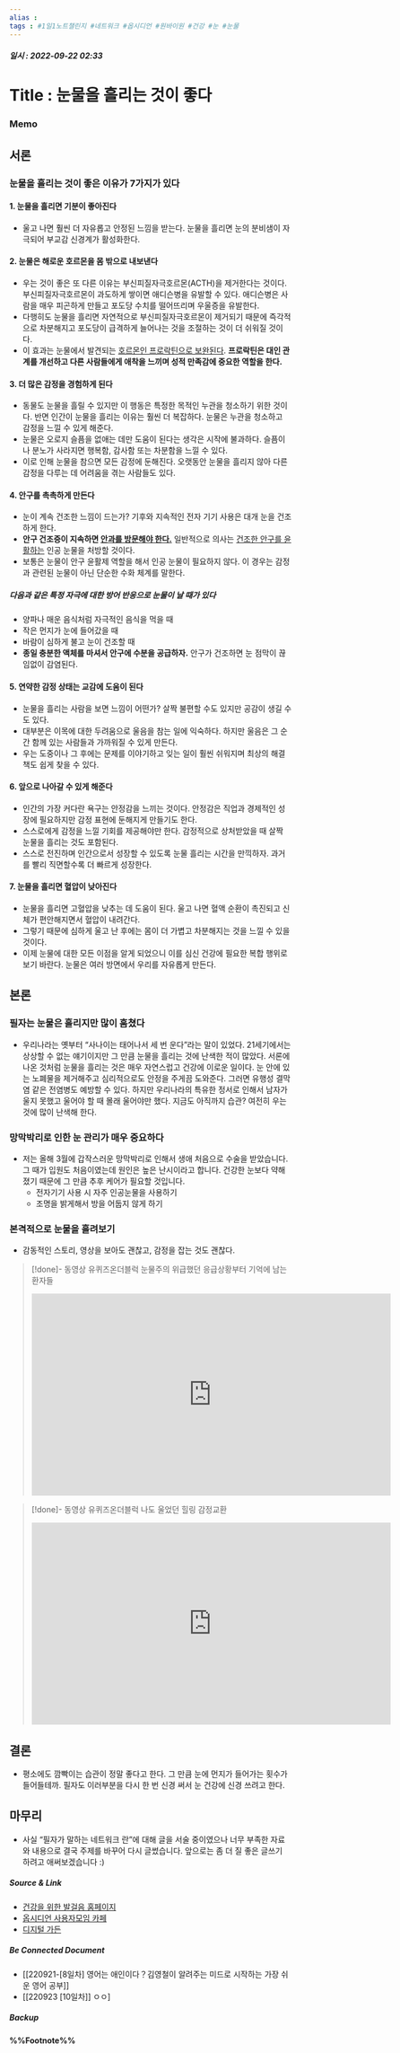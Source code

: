```yaml
---
alias : 
tags : #1일1노트챌린지 #네트워크 #옵시디언 #원바이원 #건강 #눈 #눈물
---
```


##### 일시 : 2022-09-22 02:33

# Title : 눈물을 흘리는 것이 좋다

### Memo

## 서론

### 눈물을 흘리는 것이 좋은 이유가 7가지가 있다

#### 1. 눈물을 흘리면 기분이 좋아진다
- 울고 나면 훨씬 더 자유롭고 안정된 느낌을 받는다. 눈물을 흘리면 눈의 분비샘이 자극되어 부교감 신경계가 활성화한다.

#### 2. 눈물은 해로운 호르몬을 몸 밖으로 내보낸다
- 우는 것이 좋은 또 다른 이유는 부신피질자극호르몬(ACTH)을 제거한다는 것이다. 부신피질자극호르몬이 과도하게 쌓이면 애디슨병을 유발할 수 있다. 애디슨병은 사람을 매우 피곤하게 만들고 포도당 수치를 떨어뜨리며 우울증을 유발한다.
- 다행히도 눈물을 흘리면 자연적으로 부신피질자극호르몬이 제거되기 때문에 즉각적으로 차분해지고 포도당이 급격하게 늘어나는 것을 조절하는 것이 더 쉬워질 것이다.
- 이 효과는 눈물에서 발견되는 [호르몬인 프로락틴으로 보완된다](https://ko.wikipedia.org/wiki/%ED%94%84%EB%A1%9C%EB%9D%BD%ED%8B%B4). **프로락틴은 대인 관계를 개선하고 다른 사람들에게 애착을 느끼며 성적 만족감에 중요한 역할을 한다.**

#### 3. 더 많은 감정을 경험하게 된다
- 동물도 눈물을 흘릴 수 있지만 이 행동은 특정한 목적인 누관을 청소하기 위한 것이다. 반면 인간이 눈물을 흘리는 이유는 훨씬 더 복잡하다. 눈물은 누관을 청소하고 감정을 느낄 수 있게 해준다.
- 눈물은 오로지 슬픔을 없애는 데만 도움이 된다는 생각은 시작에 불과하다. 슬픔이나 분노가 사라지면 행복함, 감사함 또는 차분함을 느낄 수 있다.
- 이로 인해 눈물을 참으면 모든 감정에 둔해진다. 오랫동안 눈물을 흘리지 않아 다른 감정을 다루는 데 어려움을 겪는 사람들도 있다.

#### 4. 안구를 촉촉하게 만든다
- 눈이 계속 건조한 느낌이 드는가? 기후와 지속적인 전자 기기 사용은 대개 눈을 건조하게 한다.
- **안구 건조증이 지속하면 [안과를 방문해야 한다.](https://steptohealth.co.kr/7-exercise-for-your-eyes/)** 일반적으로 의사는 [건조한 안구를 윤활하는](https://ko.wikipedia.org/wiki/%EC%95%88%EA%B5%AC%EA%B1%B4%EC%A1%B0%EC%A6%9D) 인공 눈물을 처방할 것이다.
- 보통은 눈물이 안구 윤활제 역할을 해서 인공 눈물이 필요하지 않다. 이 경우는 감정과 관련된 눈물이 아닌 단순한 수화 체계를 말한다.

##### 다음과 같은 특정 자극에 대한 방어 반응으로 눈물이 날 때가 있다
-   양파나 매운 음식처럼 자극적인 음식을 먹을 때
-   작은 먼지가 눈에 들어갔을 때
-   바람이 심하게 불고 눈이 건조할 때
- **종일 충분한 액체를 마셔서 안구에 수분을 공급하자.** 안구가 건조하면 눈 점막이 끊임없이 감염된다.

#### 5. 연약한 감정 상태는 교감에 도움이 된다
- 눈물을 흘리는 사람을 보면 느낌이 어떤가? 살짝 불편할 수도 있지만 공감이 생길 수도 있다.
- 대부분은 이목에 대한 두려움으로 울음을 참는 일에 익숙하다. 하지만 울음은 그 순간 함께 있는 사람들과 가까워질 수 있게 만든다.
- 우는 도중이나 그 후에는 문제를 이야기하고 잊는 일이 훨씬 쉬워지며 최상의 해결책도 쉽게 찾을 수 있다.

#### 6. 앞으로 나아갈 수 있게 해준다
- 인간의 가장 커다란 욕구는 안정감을 느끼는 것이다. 안정감은 직업과 경제적인 성장에 필요하지만 감정 표현에 둔해지게 만들기도 한다.
- 스스로에게 감정을 느낄 기회를 제공해야만 한다. 감정적으로 상처받았을 때 살짝 눈물을 흘리는 것도 포함된다.
- 스스로 전진하며 인간으로서 성장할 수 있도록 눈물 흘리는 시간을 만끽하자. 과거를 빨리 직면할수록 더 빠르게 성장한다. 

#### 7. 눈물을 흘리면 혈압이 낮아진다
- 눈물을 흘리면 고혈압을 낮추는 데 도움이 된다. 울고 나면 혈액 순환이 촉진되고 신체가 편안해지면서 혈압이 내려간다.
- 그렇기 때문에 심하게 울고 난 후에는 몸이 더 가볍고 차분해지는 것을 느낄 수 있을 것이다.
- 이제 눈물에 대한 모든 이점을 알게 되었으니 이를 심신 건강에 필요한 복합 행위로 보기 바란다. 눈물은 여러 방면에서 우리를 자유롭게 만든다.

## 본론

### 필자는 눈물은 흘리지만 많이 훔쳤다
- 우리나라는 옛부터 “사나이는 태어나서 세 번 운다”라는 말이 있었다. 21세기에서는 상상할 수 없는 얘기이지만 그 만큼 눈물을 흘리는 것에 난색한 적이 많았다. 서론에 나온 것처럼 눈물을 흘리는 것은 매우 자연스럽고 건강에 이로운 일이다. 눈 안에 있는 노폐물을 제거해주고 심리적으로도 안정을 주게끔 도와준다. 그러면 유행성 결막염 같은 전염병도 예방할 수 있다. 하지만 우리나라의 특유한 정서로 인해서 남자가 울지 못했고 울어야 할 때 몰래 울어야만 했다. 지금도 아직까지 습관? 여전히 우는 것에 많이 난색해 한다.

### 망막박리로 인한 눈 관리가 매우 중요하다
- 저는 올해 3월에 갑작스러운 망막박리로 인해서 생애 처음으로 수술을 받았습니다. 그 때가 입원도 처음이였는데 원인은 높은 난시이라고 합니다. 건강한 눈보다 약해졌기 때문에 그 만큼 추후 케어가 필요할 것입니다.
	- 전자기기 사용 시 자주 인공눈물을 사용하기
	- 조명을 밝게해서 방을 어둡지 않게 하기

### 본격적으로 눈물을 흘려보기
- 감동적인 스토리, 영상을 보아도 괜찮고, 감정을 잡는 것도 괜찮다.

> [!done]- 동영상
> 유퀴즈온더블럭 눈물주의 위급했던 응급상황부터 기억에 남는 환자들
> <iframe width="640" height="360" src="https://www.youtube.com/embed/gNZ-PVZqA7U" title="[#티전드] (눈물주의💧) 위급했던 응급상황부터 기억에 남는 환자들까지.. 유퀴즈 의사 자기님들 이야기 모음 | #유퀴즈온더블럭 #Diggle" frameborder="0" allow="accelerometer; autoplay; clipboard-write; encrypted-media; gyroscope; picture-in-picture" allowfullscreen></iframe>

> [!done]- 동영상
> 유퀴즈온더블럭 나도 울었던 힐링 감정교환
> <iframe width="640" height="360" src="https://www.youtube.com/embed/B9-8cPXI6sU" title="[#하이라이트#] 심리치료사부터 타로전문가까지... 최多 캐릭터 보유한 배우 김영선 자기님의 매력#유퀴즈온더블럭 EP.91 | tvN 210127 방송" frameborder="0" allow="accelerometer; autoplay; clipboard-write; encrypted-media; gyroscope; picture-in-picture" allowfullscreen></iframe>

## 결론
- 평소에도 깜빡이는 습관이 정말 좋다고 한다. 그 만큼 눈에 먼지가 들어가는 횟수가 들어들테까. 필자도 이러부분을 다시 한 번 신경 써서 눈 건강에 신경 쓰려고 한다.

## 마무리
- 사실 “필자가 말하는 네트워크 란”에 대해 글을 서술 중이였으나 너무 부족한 자료와 내용으로 결국 주제를 바꾸어 다시 글썼습니다. 앞으로는 좀 더 질 좋은 글쓰기 하려고 애써보겠습니다 :)

##### Source & Link
- [건강을 위한 발걸음 홈페이지](https://steptohealth.co.kr/7-reasons-why-crying-is-good-for-you/)
- [옵시디언 사용자모임 카페](https://cafe.naver.com/obsidianary/1798)
- [디지털 가든](https://chunghasull.netlify.app/220922-9일차-눈물을-흘리는-것이-좋다)

##### Be Connected Document
- [[220921-[8일차] 영어는 애인이다？김영철이 알려주는 미드로 시작하는 가장 쉬운 영어 공부]]
- [[220923 [10일차]] ㅇㅇ]

##### Backup


#### %%Footnote%%

[^1]: 
